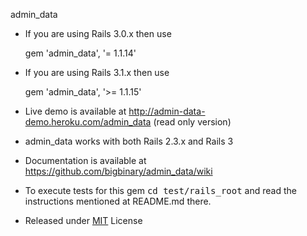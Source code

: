 admin_data

* If you are using Rails 3.0.x then use

    gem 'admin_data', '= 1.1.14'

* If you are using Rails 3.1.x then use

    gem 'admin_data', '>= 1.1.15'

* Live demo is available at http://admin-data-demo.heroku.com/admin_data (read only version)

* admin_data works with both Rails 2.3.x and Rails 3

* Documentation is available at https://github.com/bigbinary/admin_data/wiki

* To execute tests for this gem <tt>cd test/rails_root</tt> and read the instructions mentioned at README.md there.

* Released under [MIT](http://github.com/jquery/jquery/blob/master/MIT-LICENSE.txt) License
